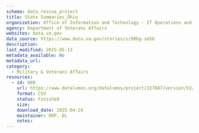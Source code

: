 ```yaml
---
schema: data_rescue_project 
title: State Summaries_Ohio
organization: Office of Information and Technology - IT Operations and Services (ITOPS)
agency: Department of Veterans Affairs
websites: data.va.gov
data_source: https://www.data.va.gov/stories/s/98bg-sm56
description: 
last_modified: 2025-05-13
metadata_available: No
metadata_url: 
category:
  - Military & Veterans Affairs 
resources:
  - id: 988
    url: https://www.datalumos.org/datalumos/project/227687/version/V2/view
    format: CSV
    status: Finished
    size: 
    download_date: 2025-04-24
    maintainer: DRP, DL
    notes: 
---
```

